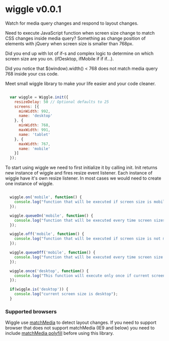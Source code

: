 # wiggle v0.0.1

Watch for media query changes and respond to layout changes.

Need to execute JavaScript function when screen size change to match CSS changes inside media query? Something as change position of elements with jQuery when screen size is smaller than 768px.

Did you end up with lot of if-s and complex logic to determine on which screen size are you on. (ifDesktop, ifMobile if if if...).

Did you notice that $(window).width() < 768 does not match media query 768 inside your css code.


Meet small wiggle library to make your life easier and your code cleaner.



```javascript

  var wiggle = Wiggle.init({
    resizeDelay: 50 // Optional defaults to 25
    screens: [{
      minWidth: 992,
      name: 'desktop'
    }, {
      minWidth: 768,
      maxWidth: 991,
      name: 'tablet'
    }, {
      maxWidth: 767,
      name: 'mobile'
    }]
  });

```

To start using wiggle we need to first initialize it by calling init.
Init returns new instance of wiggle and fires resize event listener.
Each instance of wiggle have it's own resize listener. In most cases we would need to create one instance of wiggle.

```javascript

  wiggle.on('mobile', function() {
    console.log("function that will be executed if screen size is mobile and every time screen sizes switches to mobile size");
  });

  wiggle.queueOn('mobile', function() {
    console.log("function that will be executed every time screen sizes switches to mobile size");
  });

  wiggle.off('mobile', function() {
    console.log("function that will be executed if screen size is not mobile and every time screen size stops to be mobile");
  });

  wiggle.queueOff('mobile', function() {
    console.log("function that will be executed every time screen size stops to be mobile");
  });

  wiggle.once('desktop', function() {
    console.log("This function will execute only once if current screen size is desktop or first time it change to desktop.");
  });

  if(wiggle.is('desktop')) {
    console.log("current screen size is desktop");
  }

```


### Supported browsers

Wiggle use [matchMedia](https://developer.mozilla.org/en-US/docs/Web/API/Window/matchMedia) to detect layout changes.
If you need to support browser that does not support matchMedia (IE9 and below) you need to include [matchMedia polyfill](https://github.com/paulirish/matchMedia.js) before using this library.

